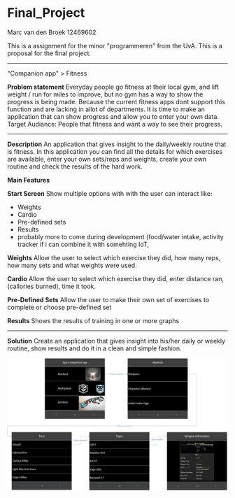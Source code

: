 # Final_Project
Marc van den Broek 12469602

This is a assignment for the minor "programmeren" from the UvA. This is a proposal for the final project. 

***

"Companion app" > Fitness

__Problem statement__
Everyday people go fitness at their local gym, and lift weight / run for miles to improve, but no gym has a way to show the progress is being made. Because the current fitness apps dont support this function and are lacking in allot of departments. It is time to make an application that can show progress and allow you to enter your own data. Target Audiance: People that fitness and want a way to see their progress.

***

__Description__
An application that gives insight to the daily/weekly routine that is fitness. In this application you can find all the details for which exercises are available, enter your own sets/reps and weights, create your own routine and check the results of the hard work.


__Main Features__  
  
__Start Screen__
Show multiple options with with the user can interact like:
- Weights
- Cardio
- Pre-defined sets
- Results
- probably more to come during development (food/water intake, activity tracker if i can combine it with somehting IoT, 

__Weights__
Allow the user to select which exercise they did, how many reps, how many sets and what weights were used.

__Cardio__
Allow the user to select which exercise they did, enter distance ran, (callories burned), time it took.

__Pre-Defined Sets__
Allow the user to make their own set of exercises to complete or choose pre-defined set

__Results__
Shows the results of training in one or more graphs 
***

__Solution__
Create an application that gives insight into his/her daily or weekly routine, show results and do it in a clean and simple fashion.


![Alt text](https://github.com/broekm006/Final_Project/blob/master/doc/wireframe%20ish.jpg)
